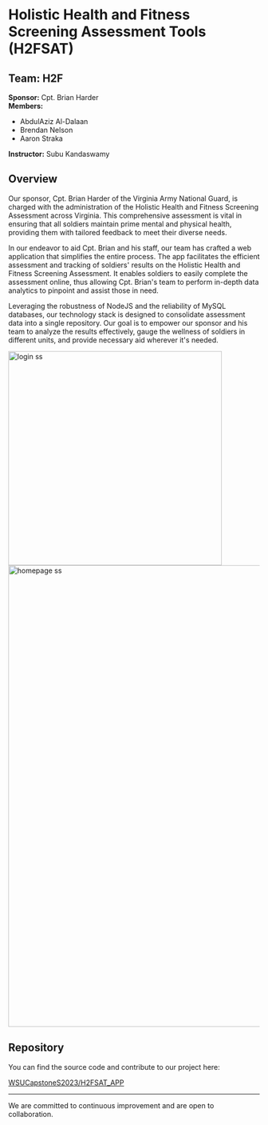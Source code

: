 # Holistic Health and Fitness Screening Assessment Tools (H2FSAT)

## Team: H2F

**Sponsor:** Cpt. Brian Harder  
**Members:**  
- AbdulAziz Al-Dalaan
- Brendan Nelson
- Aaron Straka  

**Instructor:** Subu Kandaswamy

## Overview
Our sponsor, Cpt. Brian Harder of the Virginia Army National Guard, is charged with the administration of the Holistic Health and Fitness Screening Assessment across Virginia. This comprehensive assessment is vital in ensuring that all soldiers maintain prime mental and physical health, providing them with tailored feedback to meet their diverse needs.

In our endeavor to aid Cpt. Brian and his staff, our team has crafted a web application that simplifies the entire process. The app facilitates the efficient assessment and tracking of soldiers' results on the Holistic Health and Fitness Screening Assessment. It enables soldiers to easily complete the assessment online, thus allowing Cpt. Brian's team to perform in-depth data analytics to pinpoint and assist those in need.

Leveraging the robustness of NodeJS and the reliability of MySQL databases, our technology stack is designed to consolidate assessment data into a single repository. Our goal is to empower our sponsor and his team to analyze the results effectively, gauge the wellness of soldiers in different units, and provide necessary aid wherever it's needed.

<img width="428" alt="login ss " src="https://github.com/WSUCapstoneS2023/H2FSAT_APP/assets/63431424/316ca3d1-e2f6-4c27-aa9f-ca93740a7597">

<img width="923" alt="homepage ss" src="https://github.com/WSUCapstoneS2023/H2FSAT_APP/assets/63431424/3aa35bd4-3524-430f-8d66-3c4f8079e6dd">

## Repository

You can find the source code and contribute to our project here:

[WSUCapstoneS2023/H2FSAT_APP](https://github.com/WSUCapstoneS2023/H2FSAT_APP)

---

We are committed to continuous improvement and are open to collaboration. 
